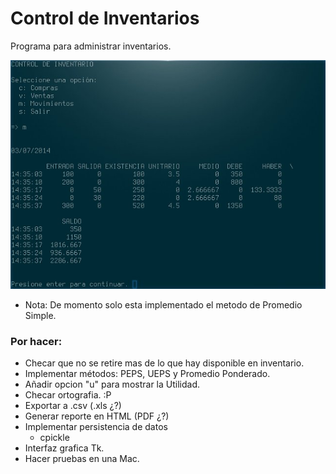 # Control de Inventarios

Programa para administrar inventarios.

![Alt text](control_inventario.jpg)

* Nota: De momento solo esta implementado el metodo de Promedio Simple.

### Por hacer:

  * Checar que no se retire mas de lo que hay disponible en inventario.
  * Implementar métodos: PEPS, UEPS y Promedio Ponderado.
  * Añadir opcion "u" para mostrar la Utilidad.
  * Checar ortografia. :P
  * Exportar a .csv (.xls ¿?)
  * Generar reporte en HTML (PDF ¿?)
  * Implementar persistencia de datos
    * cpickle 
  * Interfaz grafica Tk.
  * Hacer pruebas en una Mac.
